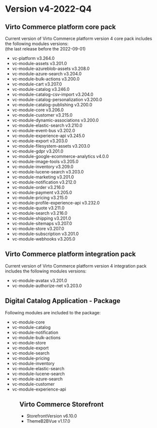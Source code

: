 <h1> Version v4-2022-Q4  </h1>

<h2> Virto Commerce platform core pack </h2> 

Current version of Virto Commerce platform version 4 core pack includes the following modules versions:  
(the last release before the 2022-09-01)

<ul> 
   <li> vc-platform v3.264.0 </li> 
   <li> vc-module-assets v3.201.0 </li> 
   <li> vc-module-azureblob-assets v3.208.0 </li>
   <li> vc-module-azure-search v3.204.0 </li> 
   <li> vc-module-bulk-actions v3.200.0 </li>    
   <li> vc-module-cart v3.207.0 </li> 
   <li> vc-module-catalog v3.246.0 </li> 
   <li> vc-module-catalog-csv-import v3.204.0 </li> 
   <li> vc-module-catalog-personalization v3.200.0</li> 
   <li> vc-module-catalog-publishing v3.200.0 </li> 
   <li> vc-module-core v3.206.0 </li> 
   <li> vc-module-customer v3.215.0  </li>
   <li> vc-module-dynamic-associations v3.200.0  </li> 
   <li> vc-module-elastic-search v3.210.0 </li> 
   <li> vc-module-event-bus v3.202.0 </li> 
   <li> vc-module-experience-api v3.245.0 </li>
   <li> vc-module-export v3.203.0 </li>    
   <li> vc-module-filesystem-assets  v3.203.0 </li> 
   <li> vc-module-gdpr v3.201.0 </li>
   <li> vc-module-google-ecommerce-analytics v4.0.0 </li>
   <li> vc-module-image-tools v3.205.0 </li> 
   <li> vc-module-inventory v3.209.0 </li> 
   <li> vc-module-lucene-search v3.203.0</li> 
   <li> vc-module-marketing v3.201.0 </li> 
   <li> vc-module-notification v3.212.0 </li> 
   <li> vc-module-order v3.216.0</li> 
   <li> vc-module-payment v3.205.0 </li> 
   <li> vc-module-pricing v3.215.0 </li> 
   <li> vc-module-profile-experience-api v3.232.0 </li> 
   <li> vc-module-quote v3.211.0</li> 
   <li> vc-module-search v3.216.0 </li>
   <li> vc-module-shipping v3.201.0 </li>     
   <li> vc-module-sitemaps v3.207.0 </li> 
   <li> vc-module-store v3.207.0 </li> 
   <li> vc-module-subscription v3.201.0</li> 
   <li> vc-module-webhooks v3.205.0 </li> 
</ul> 



<h2> Virto Commerce platform integration pack</h2>  

Current version of Virto Commerce platform version 4 integration pack includes the following modules versions:  

<ul> 
   <li> vc-module-avatax v3.201.0 </li> 
   <li> vc-module-authorize-net v3.203.0 </li>
</ul>


<h2> Digital Catalog Application - Package </h2>

Following modules are included to the package:

<ul> 
   <li> vc-module-core
   <li> vc-module-catalog
   <li> vc-module-notification
   <li> vc-module-bulk-actions
   <li> vc-module-store
   <li> vc-module-export
   <li> vc-module-search
   <li> vc-module-pricing
   <li> vc-module-inventory
   <li> vc-module-elastic-search
   <li> vc-module-lucene-search
   <li> vc-module-azure-search
   <li> vc-module-customer
   <li> vc-module-experience-api
<ul>


<h2> Virto Commerce Storefront</h2>  

<ul> 
   <li>StorefrontVersion v6.10.0</li>
  <li>ThemeB2BVue v1.17.0</li>
</ul>
